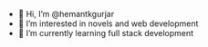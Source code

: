 - 👋 Hi, I’m @hemantkgurjar
- 👀 I’m interested in novels and web development 
- 🌱 I’m currently learning full stack development 


<!---
hemantkgurjar/hemantkgurjar is a ✨ special ✨ repository because its `README.md` (this file) appears on your GitHub profile.
You can click the Preview link to take a look at your changes.
--->
